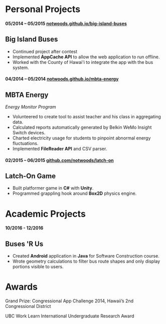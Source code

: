 Personal Projects
=================

#### 05/2014 – 05/2015	[notwoods.github.io/big-island-buses](https://notwoods.github.io/big-island-buses)

Big Island Buses
----------------

+	Continued project after contest
+	Implemented **AppCache API** to allow the web application to run offline.
+ Worked with the County of Hawai'i to integrate the app with the bus system.


#### 04/2014 – 05/2014	[notwoods.github.io/mbta-energy](https://notwoods.github.io/mbta-energy)

MBTA Energy
-----------
*Energy Monitor Program*

+	Volunteered to create tool to assist teacher and his class in aggregating data.
+ Calculated reports automatically generated by Belkin WeMo Insight Switch devices.
+	Charted electricity usage for students to pinpoint abnormal energy fluctuations.
+	Implemented **FileReader API** and CSV parser.


#### 02/2015 – 06/2015	[github.com/notwoods/latch-on](https://github.com/NotWoods/latch-on)

Latch-On Game
-------------

+	Built platformer game in **C#** with **Unity**.
+ Programmed grappling hook around **Box2D** physics engine.


Academic Projects
=================

#### 10/2016 - 12/2016

Buses 'R Us
-----------

+	Created **Android** application in **Java** for Software Construction course.
+ Wrote geometry calculations to filter bus route shapes and only display portions visible to users.


Awards
======
Grand Prize: Congressional App Challenge 2014, Hawaii’s 2nd Congressional District

UBC Work Learn International Undergraduate Research Award
